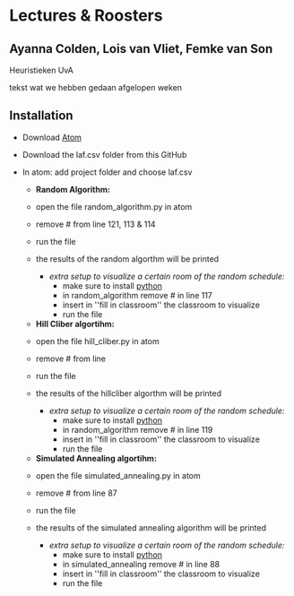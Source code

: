 # Lectures & Roosters 
## Ayanna Colden, Lois van Vliet, Femke van Son 

Heuristieken UvA 

tekst wat we hebben gedaan afgelopen weken

## Installation 
* Download [Atom](https://atom.io/)
* Download the laf.csv folder from this GitHub
* In atom: add project folder and choose laf.csv 


  - **Random Algorithm:**
   * open the file random_algorithm.py in atom 
   * remove # from line 121, 113 & 114
   * run the file 
   * the results of the random algorthm will be printed
   
      - *extra setup to visualize a certain room of the random schedule:* 
        * make sure to install [python](https://www.python.org/downloads/) 
        * in random_algorithm remove # in line 117 
        * insert in ''fill in classroom'' the classroom to visualize 
        * run the file 
   
   
  - **Hill Cliber algortihm:**
   * open the file hill_cliber.py in atom 
   * remove # from line 
   * run the file 
   * the results of the hillcliber algorthm will be printed
   
      - *extra setup to visualize a certain room of the random schedule:* 
        * make sure to install [python](https://www.python.org/downloads/) 
        * in random_algorithm remove # in line 119 
        * insert in ''fill in classroom'' the classroom to visualize 
        * run the file 
        
  
   
  - **Simulated Annealing algortihm:**
   * open the file simulated_annealing.py in atom 
   * remove # from line 87
   * run the file 
   * the results of the simulated annealing algorithm will be printed 
   
      - *extra setup to visualize a certain room of the random schedule:* 
        * make sure to install [python](https://www.python.org/downloads/) 
        * in simulated_annealing remove # in line 88
        * insert in ''fill in classroom'' the classroom to visualize 
        * run the file 
        
  
